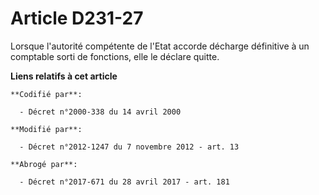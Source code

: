 # Article D231-27

Lorsque l'autorité compétente de l'Etat accorde décharge définitive à un comptable sorti de fonctions, elle le déclare
quitte.

**Liens relatifs à cet article**

	**Codifié par**:

	  - Décret n°2000-338 du 14 avril 2000

	**Modifié par**:

	  - Décret n°2012-1247 du 7 novembre 2012 - art. 13

	**Abrogé par**:

	  - Décret n°2017-671 du 28 avril 2017 - art. 181

